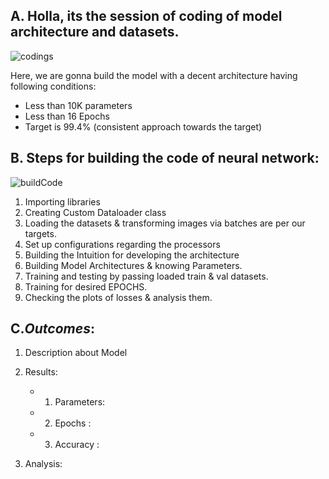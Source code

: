 ## **A. Holla, its the session of coding of model architecture and datasets.**

 
![codings](https://user-images.githubusercontent.com/60026221/213774847-431b9500-17bc-4602-9f4c-9620cbb38e5e.jpeg)

Here, we are gonna build the model with a decent architecture having following conditions:

   - Less than 10K parameters
   - Less than 16 Epochs
   - Target is 99.4% (consistent approach towards the target)


## B. Steps for building the code of neural network: 

![buildCode](https://user-images.githubusercontent.com/60026221/213779336-835d8219-b732-419d-8562-8cd3b7e2b14f.jpeg)


1. Importing libraries
2. Creating Custom Dataloader class
3. Loading the datasets & transforming images via batches are per our targets.
5. Set up configurations regarding the processors
6. Building the Intuition for developing the architecture
7. Building Model Architectures & knowing Parameters.
8. Training and testing by passing loaded train & val datasets.
9. Training for desired EPOCHS.
10. Checking the plots of losses & analysis them.


## C.*****Outcomes*****:


1. Description about Model

2. Results: 
    - 1. Parameters:
    - 2. Epochs    : 
    - 3. Accuracy  : 
  
3. Analysis: 
